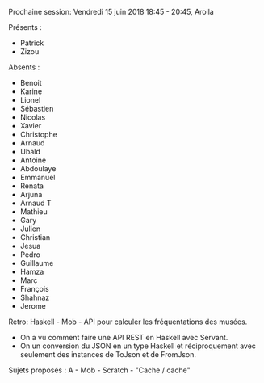 Prochaine session: Vendredi 15 juin 2018 18:45 - 20:45, Arolla

  
Présents :
- Patrick
- Zizou


Absents :
- Benoit
- Karine
- Lionel
- Sébastien
- Nicolas
- Xavier
- Christophe
- Arnaud
- Ubald
- Antoine
- Abdoulaye
- Emmanuel
- Renata
- Arjuna
- Arnaud T
- Mathieu
- Gary
- Julien
- Christian
- Jesua
- Pedro
- Guillaume
- Hamza
- Marc
- François
- Shahnaz
- Jerome


Retro: Haskell - Mob - API pour calculer les fréquentations des musées. 
- On a vu comment faire une API REST en Haskell avec Servant.
- On un conversion du JSON en un type Haskell et réciproquement avec seulement des instances de ToJson et de FromJson.


Sujets proposés :
A - Mob - Scratch - "Cache / cache"

 


